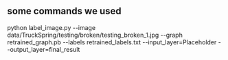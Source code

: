 ## some commands we used

python label_image.py --image data/TruckSpring/testing/broken/testing_broken_1.jpg --graph retrained_graph.pb --labels retrained_labels.txt --input_layer=Placeholder --output_layer=final_result
